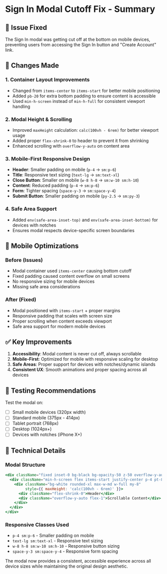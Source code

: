 # Sign In Modal Cutoff Fix - Summary

## 🎯 Issue Fixed
The Sign In modal was getting cut off at the bottom on mobile devices, preventing users from accessing the Sign In button and "Create Account" link.

## 🔧 Changes Made

### 1. **Container Layout Improvements**
- Changed from `items-center` to `items-start` for better mobile positioning
- Added `pb-20` for extra bottom padding to ensure content is accessible
- Used `min-h-screen` instead of `min-h-full` for consistent viewport handling

### 2. **Modal Height & Scrolling**
- Improved `maxHeight` calculation: `calc(100vh - 6rem)` for better viewport usage
- Added proper `flex-shrink-0` to header to prevent it from shrinking
- Enhanced scrolling with `overflow-y-auto` on content area

### 3. **Mobile-First Responsive Design**
- **Header**: Smaller padding on mobile (`p-4` → `sm:p-6`)
- **Title**: Responsive text sizing (`text-lg` → `sm:text-xl`)
- **Close Button**: Smaller on mobile (`w-8 h-8` → `sm:w-10 sm:h-10`)
- **Content**: Reduced padding (`p-4` → `sm:p-6`)
- **Form**: Tighter spacing (`space-y-3` → `sm:space-y-4`)
- **Submit Button**: Smaller padding on mobile (`py-2.5` → `sm:py-3`)

### 4. **Safe Area Support**
- Added `env(safe-area-inset-top)` and `env(safe-area-inset-bottom)` for devices with notches
- Ensures modal respects device-specific screen boundaries

## 📱 Mobile Optimizations

### Before (Issues)
- Modal container used `items-center` causing bottom cutoff
- Fixed padding caused content overflow on small screens
- No responsive sizing for mobile devices
- Missing safe area considerations

### After (Fixed)
- Modal positioned with `items-start` + proper margins
- Responsive padding that scales with screen size
- Proper scrolling when content exceeds viewport
- Safe area support for modern mobile devices

## ✅ Key Improvements

1. **Accessibility**: Modal content is never cut off, always scrollable
2. **Mobile-First**: Optimized for mobile with responsive scaling for desktop
3. **Safe Areas**: Proper support for devices with notches/dynamic islands
4. **Consistent UX**: Smooth animations and proper spacing across all devices

## 🧪 Testing Recommendations

Test the modal on:
- [ ] Small mobile devices (320px width)
- [ ] Standard mobile (375px - 414px)
- [ ] Tablet portrait (768px)
- [ ] Desktop (1024px+)
- [ ] Devices with notches (iPhone X+)

## 📐 Technical Details

### Modal Structure
```jsx
<div className="fixed inset-0 bg-black bg-opacity-50 z-50 overflow-y-auto">
  <div className="min-h-screen flex items-start justify-center p-4 pt-8 pb-20">
    <div className="bg-white rounded-xl max-w-md w-full my-8" 
         style={{ maxHeight: 'calc(100vh - 6rem)' }}>
      <div className="flex-shrink-0">Header</div>
      <div className="overflow-y-auto flex-1">Scrollable Content</div>
    </div>
  </div>
</div>
```

### Responsive Classes Used
- `p-4 sm:p-6` - Smaller padding on mobile
- `text-lg sm:text-xl` - Responsive text sizing
- `w-8 h-8 sm:w-10 sm:h-10` - Responsive button sizing
- `space-y-3 sm:space-y-4` - Responsive form spacing

The modal now provides a consistent, accessible experience across all device sizes while maintaining the original design aesthetic.